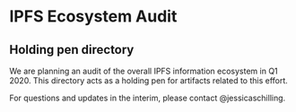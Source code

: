 # IPFS Ecosystem Audit

## Holding pen directory
We are planning an audit of the overall IPFS information ecosystem in Q1 2020. This directory acts as a holding pen for artifacts related to this effort.

For questions and updates in the interim, please contact @jessicaschilling.
